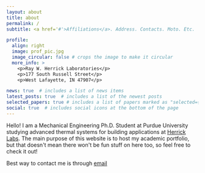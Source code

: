 ```yaml
---
layout: about
title: about
permalink: /
subtitle: <a href='#'>Affiliations</a>. Address. Contacts. Moto. Etc.

profile:
  align: right
  image: prof_pic.jpg
  image_circular: false # crops the image to make it circular
  more_info: >
    <p>Ray W. Herrick Laboratories</p>
    <p>177 South Russell Street</p>
    <p>West Lafayette, IN 47907</p>

news: true  # includes a list of news items
latest_posts: true  # includes a list of the newest posts
selected_papers: true # includes a list of papers marked as "selected={true}"
social: true  # includes social icons at the bottom of the page
---
```


Hello! I am a Mechanical Engineering Ph.D. Student at Purdue University studying advanced thermal systems for building applications at [Herrick Labs](). The main purpose of this website is to host my academic portfolio, but that doesn't mean there won't be fun stuff on here too, so feel free to check it out!

Best way to contact me is through [email](afarha@purdue.edu)
